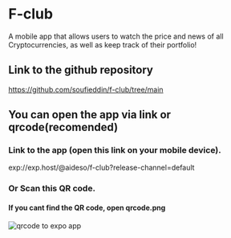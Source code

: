 # F-club

A mobile app that allows users to watch the price and news of all Cryptocurrencies, as well as keep track of their portfolio!

## Link to the github repository

https://github.com/soufieddin/f-club/tree/main

## You can open the app via link or qrcode(recomended)

### Link to the app (open this link on your mobile device).

exp://exp.host/@aideso/f-club?release-channel=default

### Or Scan this QR code.
#### If you cant find the QR code, open qrcode.png

![qrcode to expo app](https://qr.expo.dev/expo-go?owner=aideso&slug=f-club&releaseChannel=default&host=exp.host)
